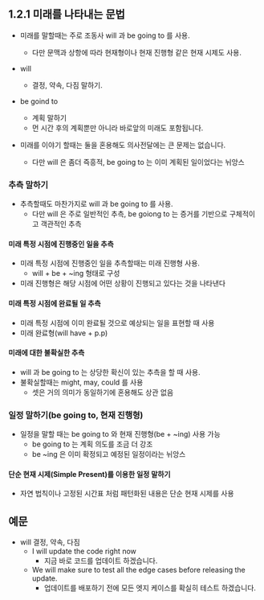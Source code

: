 ## 1.2.1 미래를 나타내는 문법

- 미래를 말할때는 주로 조동사 will 과 be going to 를 사용.
  - 다만 문맥과 상항에 따라 현재형이나 현재 진행형 같은 현재 시제도 사용.
- will
  - 결정, 약속, 다짐 말하기.
- be goind to

  - 계획 말하기
  - 먼 시간 후의 계획뿐만 아니라 바로앞의 미래도 포함됩니다.

- 미래를 이야기 할때는 둘을 혼용해도 의사전달에는 큰 문제는 없습니다.
  - 다만 will 은 좀더 즉흥적, be going to 는 이미 계획된 일이었다는 뉘앙스

### 추측 말하기

- 추측할때도 마찬가지로 will 과 be going to 를 사용.
  - 다만 will 은 주로 일반적인 추측, be goiong to 는 증거를 기반으로 구체적이고 객관적인 추측

#### 미래 특정 시점에 진행중인 일을 추측

- 미래 특정 시점에 진행중인 일을 추측할때는 미래 진행형 사용.
  - will + be + ~ing 형태로 구성
- 미래 진행형은 해당 시점에 어떤 상황이 진행되고 있다는 것을 나타낸다

#### 미래 특정 시점에 완료될 일 추측

- 미래 특정 시점에 이미 완료될 것으로 예상되는 일을 표현할 때 사용
- 미래 완료형(will have + p.p)

#### 미래에 대한 불확실한 추측

- will 과 be going to 는 상당한 확신이 있는 추측을 할 때 사용.
- 불확실할때는 might, may, could 를 사용
  - 셋은 거의 의미가 동일하기에 혼용해도 상관 없음

### 일정 말하기(be going to, 현재 진행형)

- 일정을 말할 때는 be going to 와 현재 진행형(be + ~ing) 사용 가능
  - be going to 는 계획 의도를 조금 더 강조
  - be ~ing 은 이미 확정되고 예정된 일정이라는 뉘앙스

#### 단순 현재 시제(Simple Present)를 이용한 일정 말하기

- 자연 법칙이나 고정된 시간표 처럼 패턴화된 내용은 단순 현재 시제를 사용

## 예문

- will 결정, 약속, 다짐
  - I will update the code right now
    - 지금 바로 코드를 업데이트 하겠습니다.
  - We will make sure to test all the edge cases before releasing the update.
    - 업데이트를 배포하기 전에 모든 엣지 케이스를 확실히 테스트 하겠습니다.
